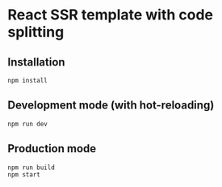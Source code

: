 # React SSR template with code splitting

## Installation

```
npm install
```

## Development mode (with hot-reloading)

```
npm run dev
```

## Production mode

```
npm run build
npm start
```

